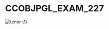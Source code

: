 # CCOBJPGL_EXAM_227

![tenor (1)](https://user-images.githubusercontent.com/122050772/236992891-ea81a64f-a4c9-462e-b35b-96ebc553e7e2.gif)
